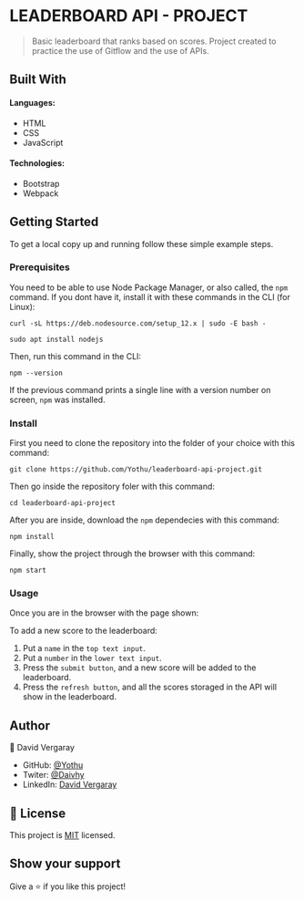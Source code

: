 # LEADERBOARD API - PROJECT

> Basic leaderboard that ranks based on scores.
> Project created to practice the use of Gitflow and the use of APIs.

## Built With

#### Languages:

- HTML
- CSS
- JavaScript

#### Technologies:

- Bootstrap
- Webpack

<!-- ## Live Demo -->

<!-- [Live Demo Link](https://livedemo.com) -->


## Getting Started

To get a local copy up and running follow these simple example steps.

### Prerequisites

You need to be able to use Node Package Manager, or also called, the `npm` command.
If you dont have it, install it with these commands in the CLI (for Linux):

`curl -sL https://deb.nodesource.com/setup_12.x | sudo -E bash -`

`sudo apt install nodejs`

Then, run this command in the CLI:

`npm --version`

If the previous command prints a single line with a version number on screen, `npm` was installed.
### Install

First you need to clone the repository into the folder of your choice with this command:

`git clone https://github.com/Yothu/leaderboard-api-project.git`

Then go inside the repository foler with this command:

`cd leaderboard-api-project`

After you are inside, download the `npm` dependecies with this command:

`npm install`

Finally, show the project through the browser with this command:

`npm start`

### Usage

Once you are in the browser with the page shown:

To add a new score to the leaderboard: 
1. Put a `name` in the `top text input`.
2. Put a `number` in the `lower text input`.
3. Press the `submit button`, and a new score will be added to the leaderboard.
4. Press the `refresh button`, and all the scores storaged in the API will show in the leaderboard.
## Author

👤 David Vergaray

- GitHub:   [@Yothu](https://github.com/Yothu)
- Twiter:   [@Daivhy](https://twitter.com/Daivhy)
- LinkedIn: [David Vergaray](https://www.linkedin.com/in/david-vergaray-almontes-051a11127/)


## 📝 License

This project is [MIT](./MIT.md) licensed.

## Show your support

Give a ⭐️ if you like this project!
